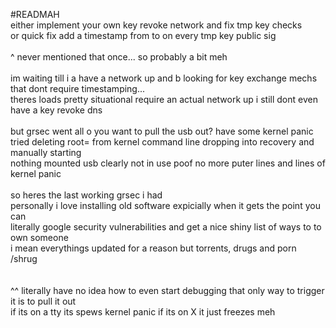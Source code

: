 #READMAH
<br>
either implement your own key revoke network and fix tmp key checks<br>
or quick fix add a timestamp from to on every tmp key public sig<br>
<br>
^ never mentioned that once... so probably a bit meh<br>
<br>
im waiting till i a have a network up and b looking for key exchange mechs that dont require timestamping...<br>
theres loads pretty situational require an actual network up i still dont even have a key revoke dns <br>
<br>
but grsec went all o you want to pull the usb out? have some kernel panic<br>
tried deleting root= from kernel command line dropping into recovery and manually starting<br>
nothing mounted usb clearly not in use poof no more puter lines and lines of kernel panic<br>
<br>
so heres the last working grsec i had<br>
personally i love installing old software expicially when it gets the point you can<br>
literally google <package> <version> security vulnerabilities and get a nice shiny list of ways to to own someone<br>
i mean everythings updated for a reason but torrents, drugs and porn /shrug <br>
<br>
<br>
^^ literally have no idea how to even start debugging that only way to trigger it is to pull it out<br>
if its on a tty its spews kernel panic if its on X it just freezes meh<br>

